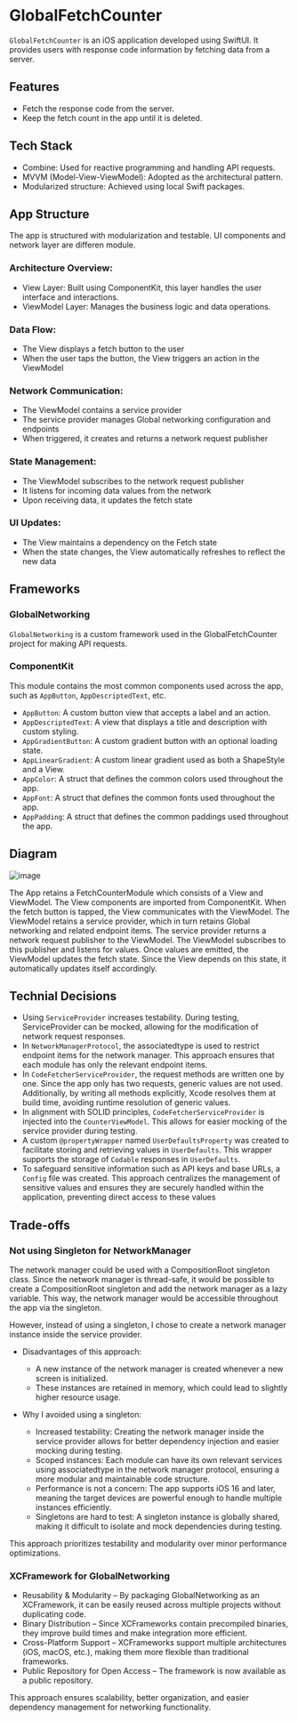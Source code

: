 # GlobalFetchCounter

`GlobalFetchCounter` is an iOS application developed using SwiftUI. It provides users with response code information by fetching data from a server.

## Features

- Fetch the response code from the server.
-	Keep the fetch count in the app until it is deleted.

## Tech Stack

- Combine: Used for reactive programming and handling API requests.
-	MVVM (Model-View-ViewModel): Adopted as the architectural pattern.
-	Modularized structure: Achieved using local Swift packages.

## App Structure

The app is structured with modularization and testable. UI components and network layer are differen module. 

### Architecture Overview:

- View Layer: Built using ComponentKit, this layer handles the user interface and interactions.
- ViewModel Layer: Manages the business logic and data operations.

### Data Flow:

- The View displays a fetch button to the user
- When the user taps the button, the View triggers an action in the ViewModel

### Network Communication:

- The ViewModel contains a service provider
- The service provider manages Global networking configuration and endpoints
- When triggered, it creates and returns a network request publisher

### State Management:

- The ViewModel subscribes to the network request publisher
- It listens for incoming data values from the network
- Upon receiving data, it updates the fetch state

### UI Updates:

- The View maintains a dependency on the Fetch state
- When the state changes, the View automatically refreshes to reflect the new data

## Frameworks
### GlobalNetworking

`GlobalNetworking` is a custom framework used in the GlobalFetchCounter project for making API requests.

### ComponentKit

This module contains the most common components used across the app, such as `AppButton`, `AppDescriptedText`, etc.

- `AppButton`: A custom button view that accepts a label and an action.
-	`AppDescriptedText`: A view that displays a title and description with custom styling.
-	`AppGradientButton`: A custom gradient button with an optional loading state.
-	`AppLinearGradient`: A custom linear gradient used as both a ShapeStyle and a View.
-	`AppColor`: A struct that defines the common colors used throughout the app.
-	`AppFont`: A struct that defines the common fonts used throughout the app.
-	`AppPadding`: A struct that defines the common paddings used throughout the app.

## Diagram

![image](https://github.com/user-attachments/assets/2fd3242a-3709-444b-9be2-18478a9c1c2d)

The App retains a FetchCounterModule which consists of a View and ViewModel. The View components are imported from ComponentKit. When the fetch button is tapped, the View communicates with the ViewModel. The ViewModel retains a service provider, which in turn retains Global networking and related endpoint items. The service provider returns a network request publisher to the ViewModel. The ViewModel subscribes to this publisher and listens for values. Once values are emitted, the ViewModel updates the fetch state. Since the View depends on this state, it automatically updates itself accordingly.

## Technial Decisions

- Using `ServiceProvider` increases testability. During testing, ServiceProvider can be mocked, allowing for the modification of network request responses.
-	In `NetworkManagerProtocol`, the associatedtype is used to restrict endpoint items for the network manager. This approach ensures that each module has only the relevant endpoint items.
-	In `CodeFetcherServiceProvider`, the request methods are written one by one. Since the app only has two requests, generic values are not used. Additionally, by writing all methods explicitly, Xcode resolves them at build time, avoiding runtime resolution of generic values.
-	In alignment with SOLID principles, `CodeFetcherServiceProvider` is injected into the `CounterViewModel`. This allows for easier mocking of the service provider during testing.
-	A custom `@propertyWrapper` named `UserDefaultsProperty` was created to facilitate storing and retrieving values in `UserDefaults`. This wrapper supports the storage of `Codable` responses in `UserDefaults`.
-	To safeguard sensitive information such as API keys and base URLs, a `Config` file was created. This approach centralizes the management of sensitive values and ensures they are securely handled within the application, preventing direct access to these values

## Trade-offs
### Not using Singleton for NetworkManager
The network manager could be used with a CompositionRoot singleton class. Since the network manager is thread-safe, it would be possible to create a CompositionRoot singleton and add the network manager as a lazy variable. This way, the network manager would be accessible throughout the app via the singleton.

However, instead of using a singleton, I chose to create a network manager instance inside the service provider.

- Disadvantages of this approach:
  - A new instance of the network manager is created whenever a new screen is initialized.
  - These instances are retained in memory, which could lead to slightly higher resource usage.

- Why I avoided using a singleton:
  - Increased testability: Creating the network manager inside the service provider allows for better dependency injection and easier mocking during testing.
  - Scoped instances: Each module can have its own relevant services using associatedtype in the network manager protocol, ensuring a more modular and maintainable code structure.
  - Performance is not a concern: The app supports iOS 16 and later, meaning the target devices are powerful enough to handle multiple instances efficiently.
  - Singletons are hard to test: A singleton instance is globally shared, making it difficult to isolate and mock dependencies during testing.

This approach prioritizes testability and modularity over minor performance optimizations. 

### XCFramework for GlobalNetworking 

- Reusability & Modularity – By packaging GlobalNetworking as an XCFramework, it can be easily reused across multiple projects without duplicating code.
- Binary Distribution – Since XCFrameworks contain precompiled binaries, they improve build times and make integration more efficient.
- Cross-Platform Support – XCFrameworks support multiple architectures (iOS, macOS, etc.), making them more flexible than traditional frameworks.
- Public Repository for Open Access – The framework is now available as a public repository.

This approach ensures scalability, better organization, and easier dependency management for networking functionality. 
